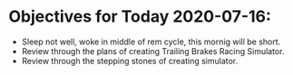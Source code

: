 # Objectives for Today 2020-07-16:

- Sleep not well, woke in middle of rem cycle, this mornig will be short.
- Review through the plans of creating Trailing Brakes Racing Simulator.
- Review through the stepping stones of creating simulator.
